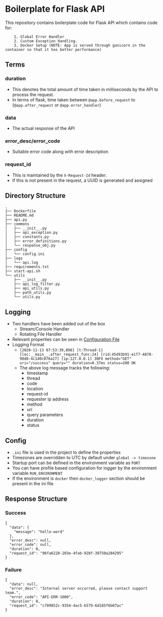 # Boilerplate for Flask API
This repository contains boilerplate code for Flask API which contains code for:
```
    1. Global Error Handler
    2. Custom Exception Handling.
    3. Docker Setup (NOTE: App is served through gunicorn in the container so that it has better performance)
```

## Terms
### duration
- This denotes the total amount of time taken in milliseconds by the API to process the request.
- In terms of flask, time taken between `@app.before_request` to (`@app.after_request` or `@app.error_handler`)

### data
- The actual response of the API 

### error_desc/error_code
- Suitable error code along with error description 

### request_id
- This is maintained by the `X-Request-Id` header. 
- If this is not present in the request, a UUID is generated and assigned 

## Directory Structure
```
.
├── Dockerfile
├── README.md
├── api.py
├── commons
│   ├── __init__.py
│   ├── api_exception.py
│   ├── constants.py
│   ├── error_definitions.py
│   └── response_obj.py
├── config
│   └── config.ini
├── logs
│   └── api.log
├── requirements.txt
├── start-api.sh
└── utils
    ├── __init__.py
    ├── api_log_filter.py
    ├── api_utils.py
    ├── path_utils.py
    └── utils.py
```

## Logging
- Two handlers have been added out of the box
    - Stream/Console Handler
    - Rotating File Handler
- Relevant properties can be seen in [Configuration File](./config/config.ini)
- Logging Format
    -   ```[2020-11-13 07:53:39,898] [t:Thread-1] [loc:__main__.after_request_func:24] [rid:45d93b91-e1f7-4878-98d8-4c140c076a27] [ip:127.0.0.1] INFO method="GET" uri="/success" query="" duration=0.37ms status=200 OK```
    - The above log message tracks the following: 
        - timestamp
        - thread
        - code
        - location
        - request-id
        - requester ip address
        - method
        - uri
        - query parameters
        - duration
        - status

## Config
- `.ini` file is used in the project to define the properties
- Timezones are overridden to UTC by default under `global -> timezone`
- Startup port can be defined in the environment variable as `PORT`
- You can have profile based configuration for logger by the environment variable `RUN_ENVIRONMENT`
- If the environment is `docker` then `docker_logger` section should be present in the ini file 

## Response Structure
### Success
```
{
  "data": {
    "message": "hello-word"
  },
  "error_desc": null,
  "error_code": null,
  "duration": 0,
  "request_id": "96fa6228-203e-4fab-928f-38750a204295"
}
```

### Failure
```
{
  "data": null,
  "error_desc": "Internal server occurred, please contact support team.",
  "error_code": "API-ERR-1000",
  "duration": 0,
  "request_id": "c709852c-9354-4ac5-b579-6d185f6b07ac"
}
```
